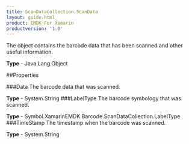 ```yaml
---
title: ScanDataCollection.ScanData
layout: guide.html
product: EMDK For Xamarin
productversion: '1.0'
---
```

The object contains the barcode data that has been scanned and other useful information.

**Type** - Java.Lang.Object

##Properties

###Data
The barcode data that was scanned.

**Type** - System.String
###LabelType
The barcode symbology that was scanned.

**Type** - Symbol.XamarinEMDK.Barcode.ScanDataCollection.LabelType
###TimeStamp
The timestamp when the barcode was scanned.

**Type** - System.String















